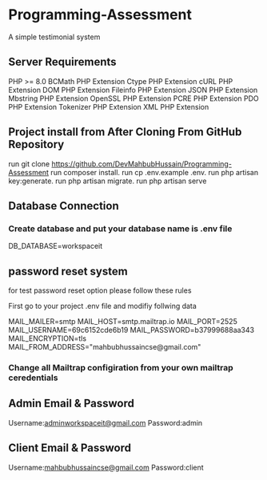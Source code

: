 # Programming-Assessment
A simple testimonial system

## Server Requirements 
PHP >= 8.0
BCMath PHP Extension
Ctype PHP Extension
cURL PHP Extension
DOM PHP Extension
Fileinfo PHP Extension
JSON PHP Extension
Mbstring PHP Extension
OpenSSL PHP Extension
PCRE PHP Extension
PDO PHP Extension
Tokenizer PHP Extension
XML PHP Extension

## Project install from After Cloning From GitHub Repository
run git clone https://github.com/DevMahbubHussain/Programming-Assessment
run composer install.
run cp .env.example .env.
run php artisan key:generate.
run php artisan migrate.
run php artisan serve


## Database Connection

<h3>Create database and put your database name is .env file</h3>
<p>DB_DATABASE=workspaceit</p>

## password reset system

<p> for test password reset option please follow these rules</p>
<p> First go to your project .env file and modifiy follwing data </p>
<p>
MAIL_MAILER=smtp
MAIL_HOST=smtp.mailtrap.io
MAIL_PORT=2525
MAIL_USERNAME=69c6152cde6b19
MAIL_PASSWORD=b37999688aa343
MAIL_ENCRYPTION=tls
MAIL_FROM_ADDRESS="mahbubhussaincse@gmail.com"
</p>
<h3>Change all Mailtrap configiration from your own mailtrap ceredentials</h3>

## Admin Email & Password
Username:adminworkspaceit@gmail.com
Password:admin

## Client Email & Password
Username:mahbubhussaincse@gmail.com
Password:client


